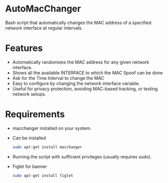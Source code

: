 # AutoMacChanger
Bash script that automatically changes the MAC address of a specified network interface at regular intervals.

# Features
- Automatically randomizes the MAC address for any given network interface.
- Shows all the available INTERFACE to which the MAC Spoof can be done
- Ask for the Time Interval to change the MAC
- Easy to configure by changing the network interface variable.
- Useful for privacy protection, avoiding MAC-based tracking, or testing network setups.

# Requirements
- macchanger installed on your system.
- Can be installed
  
  ```bash
  sudo apt-get install macchanger
  ```
- Running the script with sufficient privileges (usually requires sudo).
- Figlet for banner
  ``` bash
  sudo apt-get install figlet
  ```

